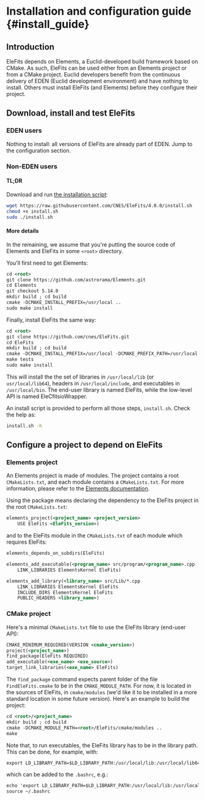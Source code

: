 # Installation and configuration guide {#install_guide}

## Introduction

EleFits depends on Elements, a Euclid-developed build framework based on CMake.
As such, EleFits can be used either from an Elements project or from a CMake project.
Euclid developers benefit from the continuous delivery of EDEN (Euclid development environment) and have nothing to install.
Others must install EleFits (and Elements) before they configure their project.

## Download, install and test EleFits

### EDEN users

Nothing to install: all versions of EleFits are already part of EDEN.
Jump to the configuration section.

### Non-EDEN users

#### TL;DR

Download and run [the installation script](https://raw.githubusercontent.com/CNES/EleFits/4.0.0/install.sh):

```sh
wget https://raw.githubusercontent.com/CNES/EleFits/4.0.0/install.sh
chmod +x install.sh
sudo ./install.sh
```

#### More details

In the remaining, we assume that you're putting the source code of Elements and EleFits in some `<root>` directory.

You'll first need to get Elements:

```xml
cd <root>
git clone https://github.com/astrorama/Elements.git
cd Elements
git checkout 5.14.0
mkdir build ; cd build
cmake -DCMAKE_INSTALL_PREFIX=/usr/local ..
sudo make install
```

Finally, install EleFits the same way:

```xml
cd <root>
git clone https://github.com/cnes/EleFits.git
cd EleFits
mkdir build ; cd build
cmake -DCMAKE_INSTALL_PREFIX=/usr/local -DCMAKE_PREFIX_PATH=/usr/local ..
make tests
sudo make install
```

This will install the the set of libraries in `/usr/local/lib` (or `usr/local/lib64`), headers in `/usr/local/include`, and executables in `/usr/local/bin`.
The end-user library is named EleFits, while the low-level API is named EleCfitsioWrapper.

An install script is provided to perform all those steps, `install.sh`.
Check the help as:

```sh
install.sh -h
```

## Configure a project to depend on EleFits

### Elements project

An Elements project is made of modules.
The project contains a root `CMakeLists.txt`, and each module contains a `CMakeLists.txt`.
For more information, please refer to the [Elements documentation](https://euclid.roe.ac.uk/projects/codeen-users/wiki/User_Bui_Too).

Using the package means declaring the dependency to the EleFits project in the root `CMakeLists.txt`:

```xml
elements_project(<project_name> <project_version>
    USE EleFits <EleFits_version>)
```

and to the EleFits module in the `CMakeLists.txt` of each module which requires EleFits:

```xml
elements_depends_on_subdirs(EleFits)

elements_add_executable(<program_name> src/program/<program_name>.cpp
    LINK_LIBRARIES ElementsKernel EleFits)

elements_add_library(<library_name> src/Lib/*.cpp
    LINK_LIBRARIES ElementsKernel EleFits
    INCLUDE_DIRS ElementsKernel EleFits
    PUBLIC_HEADERS <library_name>)
```

### CMake project

Here's a minimal `CMakeLists.txt` file to use the EleFits library (end-user API):

```xml
CMAKE_MINIMUM_REQUIRED(VERSION <cmake_version>)
project(<project_name>)
find_package(EleFits REQUIRED)
add_executable(<exe_name> <exe_source>)
target_link_libraries(<exe_name> EleFits)
```

The `find_package` command expects parent folder of the file `FindEleFits.cmake` to be in the `CMAKE_MODULE_PATH`.
For now, it is located in the sources of EleFits, in `cmake/modules`
(we'd like it to be installed in a more standard location in some future version).
Here's an example to build the project:

```xml
cd <root>/<project_name>
mkdir build ; cd build
cmake -DCMAKE_MODULE_PATH=<root>/EleFits/cmake/modules ..
make
```

Note that, to run executables, the EleFits library has to be in the library path.
This can be done, for example, with:

```xml
export LD_LIBRARY_PATH=$LD_LIBRARY_PATH:/usr/local/lib:/usr/local/lib64
```

which can be added to the `.bashrc`, e.g.:

```xml
echo 'export LD_LIBRARY_PATH=$LD_LIBRARY_PATH:/usr/local/lib:/usr/local/lib64' >> ~/.bashrc
source ~/.bashrc
```
